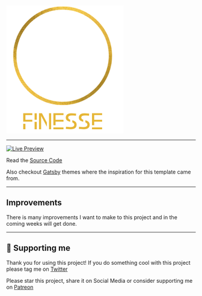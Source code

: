 ![](public/images/FINESSE.png)

---

[![Live Preview](https://img.lekoarts.de/gatsby/preview.svg)](https://finesse.samueltrahan.com)

Read the [Source Code](https://github.com/samueltrahan/Finesse-web-react)

Also checkout [Gatsby](https://www.gatsbyjs.com/) themes where the inspiration for this template came from.

---
## Improvements

There is many improvements I want to make to this project and in the coming weeks will get done.  

---

## 🌟 Supporting me

Thank you for using this project! If you do something cool with this project please tag me on [Twitter](https://twitter.com/samueltrahan4)

Please star this project, share it on Social Media or consider supporting me on [Patreon](https://www.patreon.com/samueltrahan)
